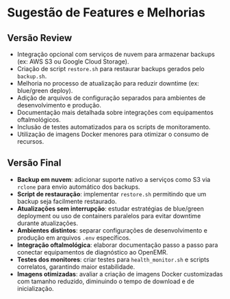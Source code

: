 # Sugestão de Features e Melhorias

## Versão Review

- Integração opcional com serviços de nuvem para armazenar backups (ex: AWS S3 ou Google Cloud Storage).
- Criação de script `restore.sh` para restaurar backups gerados pelo `backup.sh`.
- Melhoria no processo de atualização para reduzir downtime (ex: blue/green deploy).
- Adição de arquivos de configuração separados para ambientes de desenvolvimento e produção.
- Documentação mais detalhada sobre integrações com equipamentos oftalmológicos.
- Inclusão de testes automatizados para os scripts de monitoramento.
- Utilização de imagens Docker menores para otimizar o consumo de recursos.

## Versão Final

- **Backup em nuvem**: adicionar suporte nativo a serviços como S3 via `rclone` para envio automático dos backups.
- **Script de restauração**: implementar `restore.sh` permitindo que um backup seja facilmente restaurado.
- **Atualizações sem interrupção**: estudar estratégias de blue/green deployment ou uso de containers paralelos para evitar downtime durante atualizações.
- **Ambientes distintos**: separar configurações de desenvolvimento e produção em arquivos `.env` específicos.
- **Integração oftalmológica**: elaborar documentação passo a passo para conectar equipamentos de diagnóstico ao OpenEMR.
- **Testes dos monitores**: criar testes para `health_monitor.sh` e scripts correlatos, garantindo maior estabilidade.
- **Imagens otimizadas**: avaliar a criação de imagens Docker customizadas com tamanho reduzido, diminuindo o tempo de download e de inicialização.
